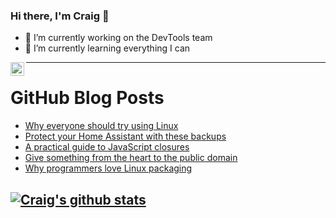 ### Hi there, I'm Craig 👋

<!--
**CraigTeelFugro/CraigTeelFugro** is a ✨ _special_ ✨ repository because its `README.md` (this file) appears on your GitHub profile.

Here are some ideas to get you started:
-->

- 🔭 I’m currently working on the DevTools team
- 🌱 I’m currently learning everything I can

[<img align="left" alt="Craig Teel | LinkedIn" width="22px" src="https://cdn.jsdelivr.net/npm/simple-icons@v3/icons/linkedin.svg" />][linkedin]

---

# GitHub Blog Posts

<!-- BLOG-POST-LIST:START -->
- [Why everyone should try using Linux](https://opensource.com/article/21/2/try-linux)
- [Protect your Home Assistant with these backups](https://opensource.com/article/21/2/home-assistant-backups)
- [A practical guide to JavaScript closures](https://opensource.com/article/21/2/javascript-closures)
- [Give something from the heart to the public domain](https://opensource.com/article/21/2/public-domain)
- [Why programmers love Linux packaging](https://opensource.com/article/21/2/linux-packaging)
<!-- BLOG-POST-LIST:END -->

## [![Craig's github stats](https://github-readme-stats.vercel.app/api?username=craigteelfugro)](https://github.com/anuraghazra/github-readme-stats)


[linkedin]: https://linkedin.com/in/craig-teel-b8786771
